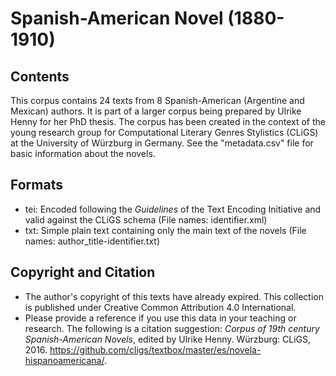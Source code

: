 Spanish-American Novel (1880-1910)
========================================

## Contents ##

This corpus contains 24 texts from 8 Spanish-American (Argentine and Mexican) authors. 
It is part of a larger corpus being prepared by Ulrike Henny for her PhD thesis. 
The corpus has been created in the context of the young research group for Computational Literary Genres Stylistics (CLiGS) at the University of Würzburg in Germany.
See the "metadata.csv" file for basic information about the novels.

## Formats

* tei: Encoded following the _Guidelines_ of the Text Encoding Initiative and valid against the CLiGS schema (File names: identifier.xml)
* txt: Simple plain text containing only the main text of the novels (File names: author_title-identifier.txt)

## Copyright and Citation

* The author's copyright of this texts have already expired. This collection is published under Creative Common Attribution 4.0 International.
* Please provide a reference if you use this data in your teaching or research. The following is a citation suggestion: _Corpus of 19th century Spanish-American Novels_, edited by Ulrike Henny. Würzburg: CLiGS, 2016. https://github.com/cligs/textbox/master/es/novela-hispanoamericana/. 
